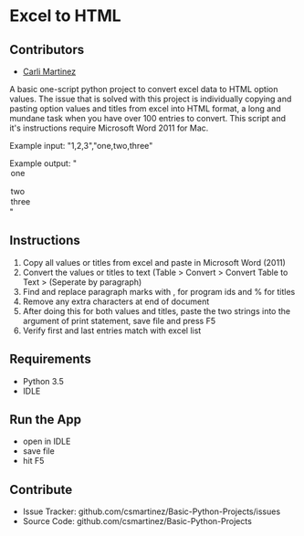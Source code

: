 # Excel to HTML

## Contributors

* [Carli Martinez](https://github.com/csmartinez)

A basic one-script python project to convert excel data to HTML option values. The issue that is solved with this project is individually copying and pasting option values and titles from excel into HTML format, a long and mundane task when you have over 100 entries to convert. This script and it's instructions require Microsoft Word 2011 for Mac.

Example input:
"1,2,3","one,two,three"

Example output:
"<option value='1'>one</option>
<option value='2'>two</option>
<option value='3'>three</option>"

## Instructions

 1. Copy all values or titles from excel and paste in Microsoft Word (2011)
 2. Convert the values or titles to text (Table > Convert > Convert Table to Text > (Seperate by paragraph)
 3. Find and replace paragraph marks with , for program ids and % for titles
 4. Remove any extra characters at end of document
 5. After doing this for both values and titles, paste the two strings into the argument of print statement, save file and press F5
 6. Verify first and last entries match with excel list

## Requirements

* Python 3.5
* IDLE


## Run the App

- open in IDLE
- save file
- hit F5


## Contribute

- Issue Tracker: github.com/csmartinez/Basic-Python-Projects/issues
- Source Code: github.com/csmartinez/Basic-Python-Projects
